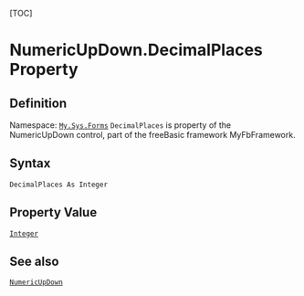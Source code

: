[TOC]
# NumericUpDown.DecimalPlaces Property

## Definition
Namespace: [`My.Sys.Forms`](My.Sys.Forms.md)
`DecimalPlaces` is property of the NumericUpDown control, part of the freeBasic framework MyFbFramework.
## Syntax
```freeBasic
DecimalPlaces As Integer
```
## Property Value
[`Integer`]("https://www.freebasic.net/wiki/KeyPgInteger")
## See also
[`NumericUpDown`](NumericUpDown.md)

